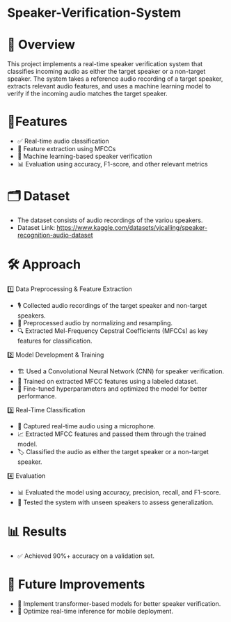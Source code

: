 # Speaker-Verification-System
# 🚀 Overview

This project implements a real-time speaker verification system that classifies incoming audio as either the target speaker or a non-target speaker. The system takes a reference audio recording of a target speaker, extracts relevant audio features, and uses a machine learning model to verify if the incoming audio matches the target speaker.

# 🎯Features

- ✅ Real-time audio classification
- 🎼 Feature extraction using MFCCs
- 🤖 Machine learning-based speaker verification
- 📊 Evaluation using accuracy, F1-score, and other relevant metrics

# 🗂 Dataset

- The dataset consists of audio recordings of the variou speakers. 
- Dataset Link: https://www.kaggle.com/datasets/vjcalling/speaker-recognition-audio-dataset

# 🛠️ Approach

1️⃣ Data Preprocessing & Feature Extraction
- 🎙️ Collected audio recordings of the target speaker and non-target speakers.
- 🔄 Preprocessed audio by normalizing and resampling.
- 🔍 Extracted Mel-Frequency Cepstral Coefficients (MFCCs) as key features for classification.

2️⃣ Model Development & Training
- 🏗️ Used a Convolutional Neural Network (CNN) for speaker verification.
- 🎯 Trained on extracted MFCC features using a labeled dataset.
- 🔧 Fine-tuned hyperparameters and optimized the model for better performance.

3️⃣ Real-Time Classification

- 🎤 Captured real-time audio using a microphone.
- 📈 Extracted MFCC features and passed them through the trained model.
- 🏷️ Classified the audio as either the target speaker or a non-target speaker.

4️⃣ Evaluation
- 📊 Evaluated the model using accuracy, precision, recall, and F1-score.
- 🧪 Tested the system with unseen speakers to assess generalization.

# 📊 Results

- ✅ Achieved 90%+ accuracy on a validation set.

# 🔮 Future Improvements

- 🚀 Implement transformer-based models for better speaker verification.
- 📱 Optimize real-time inference for mobile deployment.
